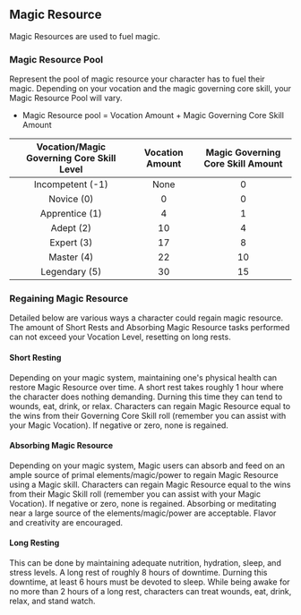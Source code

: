 ## Magic Resource

Magic Resources are used to fuel magic.

### Magic Resource Pool

Represent the pool of magic resource your character has to fuel their magic. Depending on your vocation and the magic governing core skill, your Magic Resource Pool will vary.

- Magic Resource pool = Vocation Amount + Magic Governing Core Skill Amount

| Vocation/Magic Governing Core Skill Level | Vocation Amount | Magic Governing Core Skill Amount |
| :---------------------------------------: | :-------------: | :-------------------------------: |
|             Incompetent (-1)             |      None      |                 0                 |
|                Novice (0)                |        0        |                 0                 |
|              Apprentice (1)              |        4        |                 1                 |
|                 Adept (2)                 |       10       |                 4                 |
|                Expert (3)                |       17       |                 8                 |
|                Master (4)                |       22       |                10                |
|               Legendary (5)               |       30       |                15                |

### Regaining Magic Resource

Detailed below are various ways a character could regain magic resource. The amount of Short Rests and Absorbing Magic Resource tasks performed can not exceed your Vocation Level, resetting on long rests.

#### Short Resting

Depending on your magic system, maintaining one's physical health can restore Magic Resource over time. A short rest takes roughly 1 hour where the character does nothing demanding. Durning this time they can tend to wounds, eat, drink, or relax. Characters can regain Magic Resource equal to the wins from their Governing Core Skill roll (remember you can assist with your Magic Vocation). If negative or zero, none is regained.

#### Absorbing Magic Resource

Depending on your magic system, Magic users can absorb and feed on an ample source of primal elements/magic/power to regain Magic Resource using a Magic skill. Characters can regain Magic Resource equal to the wins from their Magic Skill roll (remember you can assist with your Magic Vocation). If negative or zero, none is regained. Absorbing or meditating near a large source of the elements/magic/power are acceptable. Flavor and creativity are encouraged.

#### Long Resting

This can be done by maintaining adequate nutrition, hydration, sleep, and stress levels. A long rest of roughly 8 hours of downtime. Durning this downtime, at least 6 hours must be devoted to sleep. While being awake for no more than 2 hours of a long rest, characters can treat wounds, eat, drink, relax, and stand watch.
